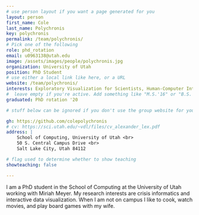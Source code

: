 ```yaml
---
# use person layout if you want a page generated for you
layout: person
first_name: Cole
last_name: Polychronis
key: polychronis
permalink: /team/polychronis/
# Pick one of the following
role: phd_rotation
email: u0963138@utah.edu
image: /assets/images/people/polychronis.jpg
organization: University of Utah
position: PhD Student
# use either a local link like here, or a URL
website: /team/polychronis/
interests: Exploratory Visualization for Scientists, Human-Computer Interaction, Crisis Informatics
#  leave empty if you're active. Add something like "M.S.'16" or "B.S.'17" if you got a degree while at VDL. Add "N" if you left VDS before you got a degree.
graduated: PhD rotation '20

# stuff below can be ignored if you don't use the group website for your private website

gh: https://github.com/colepolychronis
# cv: https://sci.utah.edu/~vdl/files/cv_alexander_lex.pdf
address: |
    School of Computing, University of Utah <br>
    50 S. Central Campus Drive <br>
    Salt Lake City, Utah 84112

# flag used to determine whether to show teaching
showteaching: false

---
```


I am a PhD student in the School of Computing at the University of Utah working with Miriah Meyer. My research interests are crisis informatics and interactive data visualization. When I am not on campus I like to cook, watch movies, and play board games with my wife.